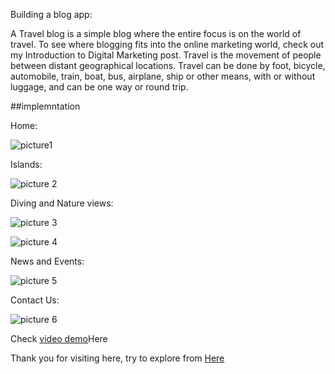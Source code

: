 Building a blog app:

A Travel blog is a simple blog where the entire focus is on the world of travel. To see where blogging fits into the online marketing world, check out my Introduction to Digital Marketing post. Travel is the movement of people between distant geographical locations. Travel can be done by foot, bicycle, automobile, train, boat, bus, airplane, ship or other means, with or without luggage, and can be one way or round trip.

##implemntation

Home:

![picture1](https://github.com/Putta-yejneswari/blog/assets/136833632/8feb4209-10dc-4453-a0fc-a028c9cbb863)


Islands:

![picture 2](https://github.com/Putta-yejneswari/blog/assets/136833632/6a415de3-6126-4cf4-8b4c-1ee9b9be63fb)

Diving and Nature views:

![picture 3](https://github.com/Putta-yejneswari/blog/assets/136833632/8ad0558a-f575-40d1-8052-6fea115a7101)

![picture 4](https://github.com/Putta-yejneswari/blog/assets/136833632/f2593c98-6d30-4959-bba3-38509ee2ca00)

News and Events:

![picture 5](https://github.com/Putta-yejneswari/blog/assets/136833632/a5f2a4ca-a4b9-4852-9eb6-8016cc987a92)

Contact Us:

![picture 6](https://github.com/Putta-yejneswari/blog/assets/136833632/047c2aec-9f88-43cf-8e73-bb394da23c43)

Check [video demo](https://drive.google.com/file/d/1GahJIbgC8l-LUhTPTiSrPDFNBUHlEaJu/view)Here

Thank you for visiting here, try to explore from [Here](https://github.com/Putta-yejneswari/blog)
